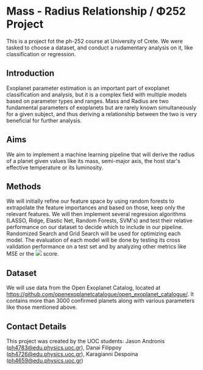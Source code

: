 # Mass - Radius Relationship / Φ252 Project
This is a project fot the ph-252 course at University of Crete. We were tasked to choose a dataset, and conduct a rudamentary analysis on it, like classification or regression.

## Introduction

Exoplanet parameter estimation is an important part of exoplanet classification and analysis, but it is a complex field with multiple models based on parameter types and ranges. Mass and Radius are two fundamental parameters of exoplanets but are rarely known simultaneously for a given subject, and thus deriving a relationship between the two is very beneficial for further analysis.

## Aims

We aim to implement a machine learning pipeline that will derive the radius of a planet given values like its mass, semi-major axis, the host star's effective temperature or its luminosity.

## Methods

We will initially refine our feature space by using random forests to extrapolate the feature importances and based on those, keep only the relevant features. We will then implement several regression algorithms (LASSO, Ridge, Elastic Net, Random Forests, SVM's) and test their relative performance on our dataset to decide which to include in our pipeline. Randomized Search and Grid Search will be used for optimizing each model. The evaluation of each model will be done by testing its cross validation performance on a test set and by analyzing other metrics like MSE or the <img src="https://latex.codecogs.com/gif.latex?R^2"/>  score.

## Dataset

We will use data from the Open Exoplanet Catalog, located at https://github.com/openexoplanetcatalogue/open_exoplanet_catalogue/. It contains more than 3000  confirmed planets along with various parameters like those mentioned above.

## Contact Details
This project was created by the UOC students: Jason Andronis (ph4783@edu.physics.uoc.gr), Danai Filippoy (ph4726@edu.physics.uoc.gr), Karagianni Despoina (ph4659@edu.physics.uoc.gr)

